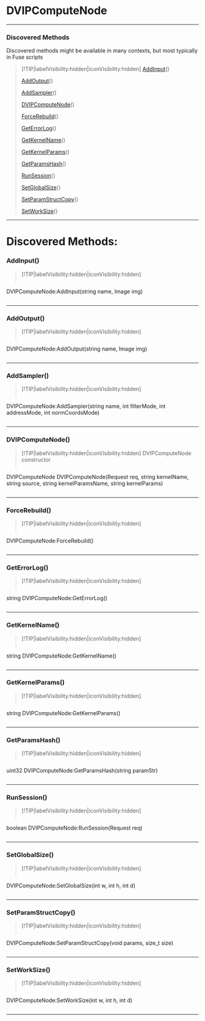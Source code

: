 # DVIPComputeNode
___
### Discovered Methods  
Discovered methods might be available in many contexts, but most typically in Fuse scripts  
> [!TIP|labelVisibility:hidden|iconVisibility:hidden]
> [AddInput](#AddInput)()
>
> [AddOutput](#AddOutput)()
>
> [AddSampler](#AddSampler)()
>
> [DVIPComputeNode](#DVIPComputeNode)()
>
> [ForceRebuild](#ForceRebuild)()
>
> [GetErrorLog](#GetErrorLog)()
>
> [GetKernelName](#GetKernelName)()
>
> [GetKernelParams](#GetKernelParams)()
>
> [GetParamsHash](#GetParamsHash)()
>
> [RunSession](#RunSession)()
>
> [SetGlobalSize](#SetGlobalSize)()
>
> [SetParamStructCopy](#SetParamStructCopy)()
>
> [SetWorkSize](#SetWorkSize)()
>
___

# Discovered Methods: <!-- {docsify-ignore} -->

### AddInput()
> [!TIP|labelVisibility:hidden|iconVisibility:hidden]
> ```php
 DVIPComputeNode:AddInput(string name, Image img)
> ```
>
___

### AddOutput()
> [!TIP|labelVisibility:hidden|iconVisibility:hidden]
> ```php
 DVIPComputeNode:AddOutput(string name, Image img)
> ```
>
___

### AddSampler()
> [!TIP|labelVisibility:hidden|iconVisibility:hidden]
> ```php
 DVIPComputeNode:AddSampler(string name, int filterMode, int addressMode, int normCoordsMode)
> ```
>
___

### DVIPComputeNode()
> [!TIP|labelVisibility:hidden|iconVisibility:hidden]
> DVIPComputeNode constructor
>
> ```php
DVIPComputeNode DVIPComputeNode(Request req, string kernelName, string source, string kernelParamsName, string kernelParams)
> ```
>
___

### ForceRebuild()
> [!TIP|labelVisibility:hidden|iconVisibility:hidden]
> ```php
 DVIPComputeNode:ForceRebuild()
> ```
>
___

### GetErrorLog()
> [!TIP|labelVisibility:hidden|iconVisibility:hidden]
> ```php
string DVIPComputeNode:GetErrorLog()
> ```
>
___

### GetKernelName()
> [!TIP|labelVisibility:hidden|iconVisibility:hidden]
> ```php
string DVIPComputeNode:GetKernelName()
> ```
>
___

### GetKernelParams()
> [!TIP|labelVisibility:hidden|iconVisibility:hidden]
> ```php
string DVIPComputeNode:GetKernelParams()
> ```
>
___

### GetParamsHash()
> [!TIP|labelVisibility:hidden|iconVisibility:hidden]
> ```php
uint32 DVIPComputeNode:GetParamsHash(string paramStr)
> ```
>
___

### RunSession()
> [!TIP|labelVisibility:hidden|iconVisibility:hidden]
> ```php
boolean DVIPComputeNode:RunSession(Request req)
> ```
>
___

### SetGlobalSize()
> [!TIP|labelVisibility:hidden|iconVisibility:hidden]
> ```php
 DVIPComputeNode:SetGlobalSize(int w, int h, int d)
> ```
>
___

### SetParamStructCopy()
> [!TIP|labelVisibility:hidden|iconVisibility:hidden]
> ```php
 DVIPComputeNode:SetParamStructCopy(void params, size_t size)
> ```
>
___

### SetWorkSize()
> [!TIP|labelVisibility:hidden|iconVisibility:hidden]
> ```php
 DVIPComputeNode:SetWorkSize(int w, int h, int d)
> ```
>
___

